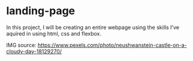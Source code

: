 # landing-page

In this project, I will be creating an entire webpage using the skills I've aquired in using html, css and flexbox.

IMG source: https://www.pexels.com/photo/neushwanstein-castle-on-a-cloudy-day-18129270/